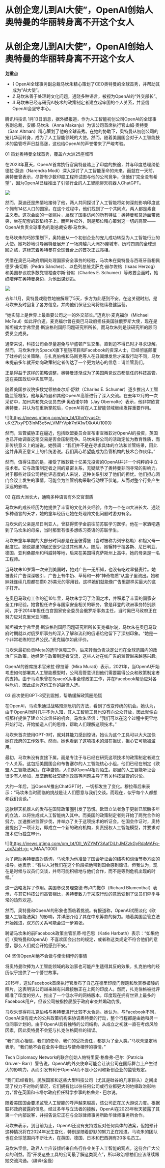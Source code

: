 # 从创企宠儿到AI大使”，OpenAI创始人奥特曼的华丽转身离不开这个女人

# 从创企宠儿到AI大使”，OpenAI创始人奥特曼的华丽转身离不开这个女人

**划重点**

  * _1_ OpenAI全球事务副总裁马坎朱精心策划了CEO奥特曼的全球首秀，并帮助其成为“AI大使”。
  * _2_ 马坎朱善于处理跨文化问题，通晓多种语言，被视为OpenAI的“外交部长”。
  * _3_ 马坎朱已经与研究AI技术的政策制定者建立起牢固的个人关系，并坚信OpenAI会坚守本心。

腾讯科技讯 1月13日消息，据外媒报道，作为人工智能初创公司OpenAI的全球事务副总裁，安娜·马坎朱（Anna
Makanju）为该公司首席执行官山姆·奥特曼（Sam
Altman）精心策划了他的全球首秀。在她的协助下，奥特曼从初创公司的宠儿华丽转身，成为了人工智能领域的大使。然而，随着美国国会对于人工智能技术的监管呼声日益高涨，这也给OpenAI的声誉带来了严峻考验。

01 策划奥特曼全球首秀，覆盖六大洲25座城市

在2023年夏天，OpenAI首席执行官奥特曼踏上了印度的旅途，并与印度总理纳伦德拉·莫迪（Narendra
Modi）深入探讨了人工智能革命的未来。而就在一天前，奥特曼曾表示，尽管有少数印度工程师试图与他的公司竞争，但他们“完全没有希望”，因为OpenAI已经推出了引领行业的人工智能聊天机器人ChatGPT。

![](https://inews.gtimg.com/om_bt/O7buY7DE-2ZuV6R07SAGtEWDgZU9p-Gt_fUgkoWL3JC2sAA/1000)

然而，莫迪还是热情地接待了他，两人共同探讨了人工智能将如何深刻影响印度这个拥有14亿人口的国家。在这个过程中，他们找到了一个共同点，两人都是素食主义者。这次会面的一张照片，展现了国事访问的所有特征：奥特曼和莫迪面带微笑，坐在配套的软垫椅子上。而照片框外，则是那位精心策划这一切的高管——OpenAI负责全球事务的副总裁安娜·马坎朱。

在马坎朱的巧妙策划下，奥特曼从一个初创企业的宠儿成功转型为人工智能行业的大使。她巧妙地引导奥特曼展开了一场跨越六大洲25座城市、历时四周的全球巡回之旅，这标志着奥特曼在全球舞台上的首次正式亮相。

凭借在奥巴马政府期间处理国家安全事务的经验，马坎朱在奥特曼与西班牙首相佩德罗·桑切斯（Pedro Sánchez）、以色列总统艾萨克·赫尔佐格（Isaac
Herzog）和美国参议院多数党领袖查尔斯·舒默（Charles E. Schumer）等政要会面时，始终陪伴在奥特曼身边，为他出谋划策。

![](https://inews.gtimg.com/om_bt/OTyp9TwJiTdoYqqENJRxbnuJSfk_jCzFNqlFENVxxwqd8AA/1000)

去年11月，奥特曼戏剧性地被解雇了5天，多方为此感到不安。在这关键时刻，是马坎朱及时回复了各方信息，并向他们保证公司将继续稳健运营。

“她实际上是世界上最重要公司之一的外交部长。”迈克尔·麦克福尔（Michael
McFaul）如此评价道。麦克福尔曾在奥巴马政府担任美国驻俄罗斯大使，现在是斯坦福大学弗里曼·斯波格利国际问题研究所所长。而马坎朱则是该研究所的顾问委员会成员。

通常来说，科技公司会尽量避免与华盛顿产生交集，直到迫不得已时才寻求谅解。然而，马坎朱作为SpaceX旗下星链项目和Facebook的资深人士，已经彻底颠覆了硅谷的公关策略。与扎克伯格和马斯克等人在丑闻爆发后才采取行动不同，马坎朱提前多年就开始向政策制定者传达了一个更为贴心的信息：请监管我们。

正是得益于这样的策略调整，奥特曼逐渐成为了美国两党议员都信任的科技高管。这在美国政坛中实属罕见。

随着美国参议院多数党领袖查尔斯·舒默（Charles E.
Schumer）逐步推出人工智能监管框架，他与奥特曼和其他OpenAI高管进行了深入交流。在去年12月的一次采访中，加州共和党众议员杰伊·奥伯诺尔特（Jay
Obernolte）表示，他非常欣赏奥特曼，并认为在重新掌舵后，OpenAI将在人工智能领域继续发挥重要作用。

![](https://inews.gtimg.com/om_bt/OhnYryusO-
uKrZ7lxyPD3InM3e5wLVMFrVpk7nfA1w1XkAA/1000)

然而，监管威胁正在逼近，包括欧盟委员会宣布审查微软对OpenAI的投资，英国也已开始调查这笔交易是否会压制竞争。马坎朱将公司的活动定位为教育性质，而非传统意义上的游说。她强调：“我们并不是在寻求具体的立法和监管结果，因此这并非真正意义上的传统游说。我们真心希望能成为监管机构的技术合作伙伴。”

然而，值得注意的是，接受了微软数十亿美元投资的OpenAI并非一个纯粹的中立技术者。它与政策制定者之间的紧密关系，无疑赋予了奥特曼非同寻常的影响力。对于那些对该公司持批评态度的人来说，这种关系引发了他们的担忧。他们担心闭门会议上发生的事情，可能会为监管机构采取行动埋下伏笔，从而对整个行业产生深远的影响。

02 在四大洲长大，通晓多种语言有外交官潜质

马坎朱的成长经历为她提供了丰富的文化外交经验。作为一个在四大洲长大、通晓多种语言的天才，她的童年经历让她在处理跨文化问题时游刃有余。

马坎朱的父亲是尼日利亚人，曾获得奖学金前往前苏联学习医学。他在一家酒吧遇到了马坎朱的母亲，当时那里有很多想练习英语的苏联学生。

马坎朱童年早期的大部分时间都是在圣彼得堡（当时被称为列宁格勒）和祖父母一起度过。她说那里的居民很少见过其他黑人。随后，她辗转于拉各斯、尼日利亚、德国、亚利桑那州和科威特等地，后来在美国得克萨斯州上高中。她的母亲是一名工程师。

当马坎朱10岁第一次来到美国时，她对广告一无所知，也没有吃过早餐麦片。她被麦片广告深深吸引，广告上有牛奶、草莓和一种“神奇物质”从盒子里流出。她和妹妹连续几周都在攒0.25美元的零用钱，这样她们就能像广告里那样买最大的盒子打开。

在奥巴马政府工作的近10年里，马坎朱学习了治国之术，并积累了丰富的国家安全工作经验。她曾担任许多与国家安全相关的职务，曾是拜登的欧洲事务特别顾问，并于2014年担任白宫国家安全委员会俄罗斯事务主任，当时奥巴马政府正在努力应对克里米亚问题。

斯坦福大学弗里曼·斯波格利国际问题研究所所长麦克福尔说，马坎朱在奥巴马政府时期就以对俄罗斯事务的深入了解和流利的俄语给他留下了深刻印象。“她是一个非常老练的世界公民。”麦克福尔如此评价。

马坎朱最初负责Meta的选举保障工作，后来转而负责决定公司在全球范围内的政治广告政策。她经常与政策制定者交流，这些人对在线广告的监管越来越感兴趣。

OpenAI的首席技术官米拉·穆拉蒂（Mira
Murati）表示，2021年，当OpenAI开始考虑如何部署其人工智能模型时，公司高管意识到他们需要赢得公众和政策制定者的支持。由于马坎朱曾在SpaceX从事全球政策工作，并在Facebook帮助应对各种危机，因此成为这份工作的最佳人选。

03 首次使用GPT-3受到震撼，帮助缓解政策圈恐慌

在OpenAI，马坎朱通过战略预测危机的方法，看到了改变传统的机会。她认为，由于OpenAI当时几乎不为人知，其人工智能工具也没有向公众开放，因此就像白纸那样提供了建立公众信任的机会。马坎朱坚信：“我们可以在这个过程中更早地开始行动，开始塑造人们的思维，帮助人们理解这项技术。”

马坎朱首次使用GPT-3时，就对其能力感到惊讶。她认为这个工具可以大大加快她在政府的工作效率。然而，她也看到了这项技术的潜在担忧，担心它可能被滥用。

最初，马坎朱没有直接下属，而是专注于与已经在研究这项技术的政策制定者建立个人关系。这包括美国国会和布鲁塞尔的人工智能核心小组，他们已经在制定《欧盟人工智能法案》。在华盛顿，人们对OpenAI相对陌生。那里的人工智能听证会很少有人参加，反垄断和社交媒体政策等问题主导了有关科技监管的讨论。

大约一年后，当OpenAI推出ChatGPT时，一切都发生了变化。穆拉蒂后来表示：“马坎朱当时面临的挑战是让人们愿意与我们交谈。而现在，似乎每个人都想和我们谈谈。”

这款聊天机器人的发布在国际政策圈引发了恐慌。欧盟立法者急于更新已酝酿多年的立法，以将生成式人工智能纳入其中。而美国的政策制定者则开始了两党合作的努力，加速推进监管步伐，并举办了关于这项技术的听证会。在国会作证时，奥特曼提出了一项计划，即成立一个新的政府机构，负责授权人工智能模型，并要求对技术进行独立审计。

![](https://inews.gtimg.com/om_bt/OII_WZYMY3AafDiLhJMZzkGyRdaMAFq-_ox7JbH-g-
v_MAA/1000)

为了帮助奥特曼应对质询，马坎朱为他准备了国会听证会的结构和谈话节奏方面的指导。她表示：“有些人对我们在这个阶段把他带到国会感到惊讶。但我认为，现在是时候与议员们交谈，并尽可能积极地与他们合作，而不是等到危机出现的时候。”

这一战略发挥了作用。美国参议员理查德·布卢门撒尔（Richard
Blumenthal）表示，与其它科技公司高管相比，奥特曼致力于采取行动的意愿受到了议员们异乎寻常的热烈欢迎。

然而，奥特曼和OpenAI的形象也面临着挑战。有报道称，OpenAI试图淡化《欧盟人工智能法案》的影响，并详细介绍了其在中东筹款的努力。随着美国监管立法开始推进，双方的关系可能会进一步紧张。

聘请马坎朱的前Facebook政策主管凯蒂·哈巴思（Katie
Harbath）表示：“如果他们（奥特曼和OpenAI）不喜欢国会出台的规定，或者称这类规定不符合他们的意愿，那么人们就会开始感到不安。”

04 坚信OpenAI绝不会做与使命相悖的事情

将奥特曼吹捧为人工智能领域的政治家也可能产生适得其反的效果，扎克伯格的经历似乎提供了一个警世故事。

2015年，这位Facebook首席执行官发布了自己在德里印度门慢跑和欣赏泰姬陵的照片，这表明该公司越来越有兴趣接触正在上网的印度人。然而，扎克伯格被批评瞄准了印度的穷人，推出了一个低水平的网络版本。印度现在拥有世界上最多的Facebook用户，但该公司被指控屈服于政府审查并煽动仇恨。

马坎朱觉得将扎克伯格与奥特曼进行比较不太合适。她认为，与Facebook不同，OpenAI没有庞大的公共政策机构来协调奥特曼的行动，整个行程都是由她和另一位同事计划的。由于OpenAI具有独特的公司结构，从成立之初就一直在考虑风险因素，因此奥特曼不会犯与扎克伯格同样的错误。

“我们真心相信，我们的使命、我们的受托责任，都是为了全人类。”马坎朱坚定地表示，“我们绝不会在业务中做出与使命相悖的事情。”

Tech Diplomacy Network的联合创始人帕特里夏·格鲁弗-巴尔（Patricia Gruver-
Barr）警告说，OpenAI的外交使命可能会让该公司在国际舞台上产生过大的影响力，从而引发有利于OpenAI而不是小公司和新创企业的监管规定。

“我们已经看到，民族国家和这些大型科技公司（尤其是硅谷的几家巨头）之间出现了权力不对称的情况，它们拥有比以往任何公司或行业都更大的地缘政治影响力，”曾在英国和卡塔尔政府担任科学参事的格鲁弗-
巴尔说。

随着美国国会要求监管人工智能的呼声越来越高，该公司正在加大游说力度。根据联邦政府披露的信息，经过多年与立法者的接触，OpenAI在2023年秋天披露了其第一个内部说客，并报告说它正在与全球律师事务所欧华律师事务所合作。

马坎朱表示，到目前为止，OpenAI还没有支持或反对任何具体的法案，但她预计这种情况将在2024年发生变化，特别是随着舒默的努力正在推进。马坎朱的团队也在全球范围内不断壮大，在英国、德国、日本和巴西拥有20多名员工。

马坎朱坚信，政界人士应该倾听来自各行各业关于人工智能的观点，这符合广大公众的利益。而“开发这些工具的公司最了解这类观点”，所以政治领袖们应该继续跟她交流沟通。（编译/金鹿）

